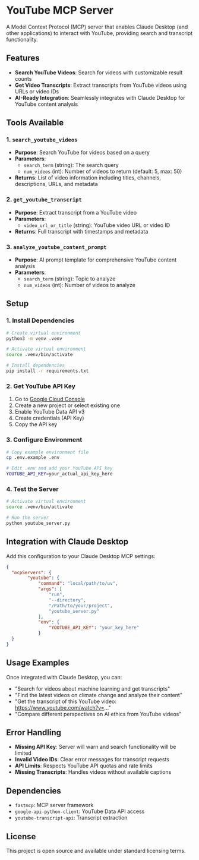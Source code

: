 # YouTube MCP Server

A Model Context Protocol (MCP) server that enables Claude Desktop (and other applications) to interact with YouTube, providing search and transcript functionality.

## Features

- **Search YouTube Videos**: Search for videos with customizable result counts
- **Get Video Transcripts**: Extract transcripts from YouTube videos using URLs or video IDs
- **AI-Ready Integration**: Seamlessly integrates with Claude Desktop for YouTube content analysis

## Tools Available

### 1. `search_youtube_videos`

- **Purpose**: Search YouTube for videos based on a query
- **Parameters**:
  - `search_term` (string): The search query
  - `num_videos` (int): Number of videos to return (default: 5, max: 50)
- **Returns**: List of video information including titles, channels, descriptions, URLs, and metadata

### 2. `get_youtube_transcript`

- **Purpose**: Extract transcript from a YouTube video
- **Parameters**:
  - `video_url_or_title` (string): YouTube video URL or video ID
- **Returns**: Full transcript with timestamps and metadata

### 3. `analyze_youtube_content_prompt`

- **Purpose**: AI prompt template for comprehensive YouTube content analysis
- **Parameters**:
  - `search_term` (string): Topic to analyze
  - `num_videos` (int): Number of videos to analyze

## Setup

### 1. Install Dependencies

```bash
# Create virtual environment
python3 -m venv .venv

# Activate virtual environment
source .venv/bin/activate

# Install dependencies
pip install -r requirements.txt
```

### 2. Get YouTube API Key

1. Go to [Google Cloud Console](https://console.developers.google.com/)
2. Create a new project or select existing one
3. Enable YouTube Data API v3
4. Create credentials (API Key)
5. Copy the API key

### 3. Configure Environment

```bash
# Copy example environment file
cp .env.example .env

# Edit .env and add your YouTube API key
YOUTUBE_API_KEY=your_actual_api_key_here
```

### 4. Test the Server

```bash
# Activate virtual environment
source .venv/bin/activate

# Run the server
python youtube_server.py
```

## Integration with Claude Desktop

Add this configuration to your Claude Desktop MCP settings:

```json
{
  "mcpServers": {
        "youtube": {
            "command": "local/path/to/uv",
            "args": [
                "run",
                "--directory",
                "/Path/to/your/project",
                "youtube_server.py"
            ],
            "env": {
                "YOUTUBE_API_KEY": "your_key_here"
            }
  }
}
```

## Usage Examples

Once integrated with Claude Desktop, you can:

- "Search for videos about machine learning and get transcripts"
- "Find the latest videos on climate change and analyze their content"
- "Get the transcript of this YouTube video: https://www.youtube.com/watch?v=..."
- "Compare different perspectives on AI ethics from YouTube videos"

## Error Handling

- **Missing API Key**: Server will warn and search functionality will be limited
- **Invalid Video IDs**: Clear error messages for transcript requests
- **API Limits**: Respects YouTube API quotas and rate limits
- **Missing Transcripts**: Handles videos without available captions

## Dependencies

- `fastmcp`: MCP server framework
- `google-api-python-client`: YouTube Data API access
- `youtube-transcript-api`: Transcript extraction

## License

This project is open source and available under standard licensing terms.
